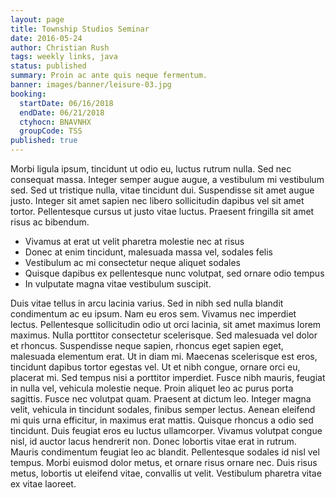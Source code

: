 ```yaml
---
layout: page
title: Township Studios Seminar
date: 2016-05-24
author: Christian Rush
tags: weekly links, java
status: published
summary: Proin ac ante quis neque fermentum.
banner: images/banner/leisure-03.jpg
booking:
  startDate: 06/16/2018
  endDate: 06/21/2018
  ctyhocn: BNAVNHX
  groupCode: TSS
published: true
---
```

Morbi ligula ipsum, tincidunt ut odio eu, luctus rutrum nulla. Sed nec consequat massa. Integer semper augue augue, a vestibulum mi vestibulum sed. Sed ut tristique nulla, vitae tincidunt dui. Suspendisse sit amet augue justo. Integer sit amet sapien nec libero sollicitudin dapibus vel sit amet tortor. Pellentesque cursus ut justo vitae luctus. Praesent fringilla sit amet risus ac bibendum.

* Vivamus at erat ut velit pharetra molestie nec at risus
* Donec at enim tincidunt, malesuada massa vel, sodales felis
* Vestibulum ac mi consectetur neque aliquet sodales
* Quisque dapibus ex pellentesque nunc volutpat, sed ornare odio tempus
* In vulputate magna vitae vestibulum suscipit.

Duis vitae tellus in arcu lacinia varius. Sed in nibh sed nulla blandit condimentum ac eu ipsum. Nam eu eros sem. Vivamus nec imperdiet lectus. Pellentesque sollicitudin odio ut orci lacinia, sit amet maximus lorem maximus. Nulla porttitor consectetur scelerisque. Sed malesuada vel dolor et rhoncus. Suspendisse neque sapien, rhoncus eget sapien eget, malesuada elementum erat. Ut in diam mi. Maecenas scelerisque est eros, tincidunt dapibus tortor egestas vel. Ut et nibh congue, ornare orci eu, placerat mi.
Sed tempus nisi a porttitor imperdiet. Fusce nibh mauris, feugiat in nulla vel, vehicula molestie neque. Proin aliquet leo ac purus porta sagittis. Fusce nec volutpat quam. Praesent at dictum leo. Integer magna velit, vehicula in tincidunt sodales, finibus semper lectus. Aenean eleifend mi quis urna efficitur, in maximus erat mattis. Quisque rhoncus a odio sed tincidunt. Duis feugiat eros eu luctus ullamcorper. Vivamus volutpat congue nisl, id auctor lacus hendrerit non. Donec lobortis vitae erat in rutrum. Mauris condimentum feugiat leo ac blandit. Pellentesque sodales id nisl vel tempus. Morbi euismod dolor metus, et ornare risus ornare nec. Duis risus metus, lobortis ut eleifend vitae, convallis ut velit. Vestibulum pharetra vitae ex vitae laoreet.
